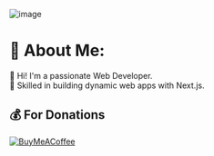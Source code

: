 ![image](https://github.com/user-attachments/assets/1752333b-a4d5-4b1d-91be-8eb5b79a6fd9)


# 💫 About Me:
👋 Hi! I'm a passionate Web Developer.  <br>🚀 Skilled in building dynamic web apps with Next.js.

  ## 💰 For Donations
  [![BuyMeACoffee](https://img.shields.io/badge/Buy%20Me%20a%20Coffee-ffdd00?style=for-the-badge&logo=buy-me-a-coffee&logoColor=black)](https://buymeacoffee.com/mrsami)
